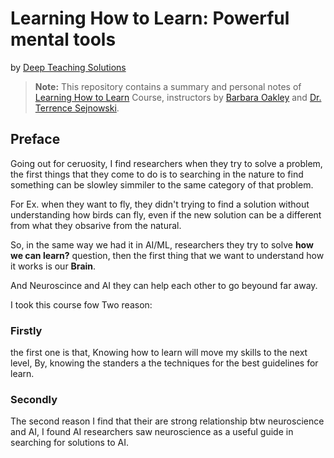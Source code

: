 # Learning How to Learn: Powerful mental tools

by [Deep Teaching Solutions](https://www.mooc-list.com/university-entity/deep-teaching-solutions)

> **Note:** This repository contains a summary and personal notes of [Learning How to Learn](https://www.coursera.org/learn/learning-how-to-learn) Course, instructors by [Barbara Oakley](https://barbaraoakley.com/) and [Dr. Terrence Sejnowski](https://www.salk.edu/scientist/terrence-sejnowski/).

## Preface

Going out for ceruosity, I find researchers when they try to solve a problem, the first things
that they come to do is to searching in the nature to find something can be slowley simmiler to
the same category of that problem.

For Ex. when they want to fly, they didn't trying to find a solution without understanding how
birds can fly, even if the new solution can be a different from what they obsarive from the
natural.

So, in the same way we had it in AI/ML, researchers they try to solve **how we can learn?**
question, then the first thing that we want to understand how it works is our **Brain**.

And Neuroscince and AI they can help each other to go beyound far away.

I took this course fow Two reason:

### Firstly

the first one is that, Knowing how to learn will move my skills
to the next level, By, knowing the standers a the techniques for the best guidelines for learn.

### Secondly

The second reason I find that their are strong relationship btw neuroscience and AI, I found AI researchers saw neuroscience as a useful guide in searching for solutions to AI.
